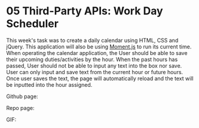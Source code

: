 # 05 Third-Party APIs: Work Day Scheduler


This week's task was to create a daily calendar using HTML, CSS and jQuery. This application will also be using [Moment.js](https://momentjs.com/) to run its current time. When operating the calendar application, the User should be able to save their upcoming duties/activities by the hour. When the past hours has passed, User should not be able to input any text into the box nor save. User can only input and save text from the current hour or future hours. Once user saves the text, the page will automatically reload and the text will be inputted into the hour assigned. 

Github page:

Repo page:

GIF: 